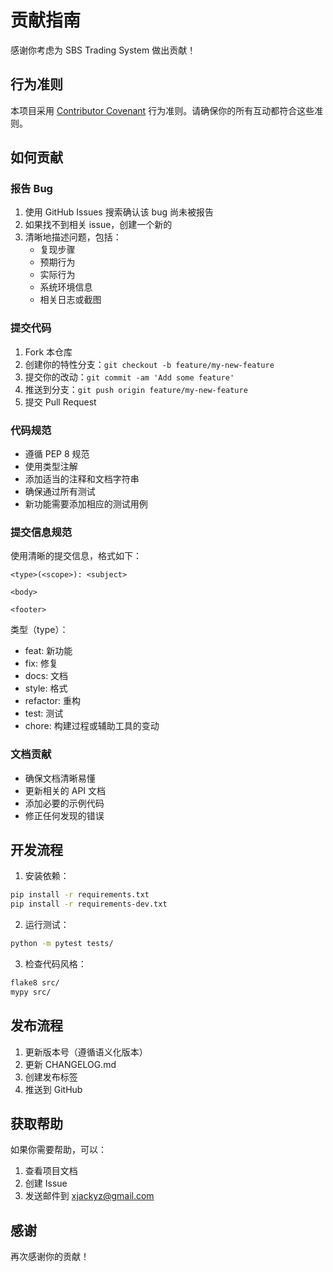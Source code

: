 # 贡献指南

感谢你考虑为 SBS Trading System 做出贡献！

## 行为准则

本项目采用 [Contributor Covenant](https://www.contributor-covenant.org/version/2/0/code_of_conduct/) 行为准则。请确保你的所有互动都符合这些准则。

## 如何贡献

### 报告 Bug

1. 使用 GitHub Issues 搜索确认该 bug 尚未被报告
2. 如果找不到相关 issue，创建一个新的
3. 清晰地描述问题，包括：
   - 复现步骤
   - 预期行为
   - 实际行为
   - 系统环境信息
   - 相关日志或截图

### 提交代码

1. Fork 本仓库
2. 创建你的特性分支：`git checkout -b feature/my-new-feature`
3. 提交你的改动：`git commit -am 'Add some feature'`
4. 推送到分支：`git push origin feature/my-new-feature`
5. 提交 Pull Request

### 代码规范

- 遵循 PEP 8 规范
- 使用类型注解
- 添加适当的注释和文档字符串
- 确保通过所有测试
- 新功能需要添加相应的测试用例

### 提交信息规范

使用清晰的提交信息，格式如下：

```
<type>(<scope>): <subject>

<body>

<footer>
```

类型（type）：
- feat: 新功能
- fix: 修复
- docs: 文档
- style: 格式
- refactor: 重构
- test: 测试
- chore: 构建过程或辅助工具的变动

### 文档贡献

- 确保文档清晰易懂
- 更新相关的 API 文档
- 添加必要的示例代码
- 修正任何发现的错误

## 开发流程

1. 安装依赖：
```bash
pip install -r requirements.txt
pip install -r requirements-dev.txt
```

2. 运行测试：
```bash
python -m pytest tests/
```

3. 检查代码风格：
```bash
flake8 src/
mypy src/
```

## 发布流程

1. 更新版本号（遵循语义化版本）
2. 更新 CHANGELOG.md
3. 创建发布标签
4. 推送到 GitHub

## 获取帮助

如果你需要帮助，可以：

1. 查看项目文档
2. 创建 Issue
3. 发送邮件到 xjackyz@gmail.com

## 感谢

再次感谢你的贡献！ 